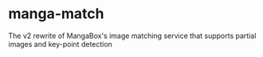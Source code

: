 # manga-match
The v2 rewrite of MangaBox's image matching service that supports partial images and key-point detection
